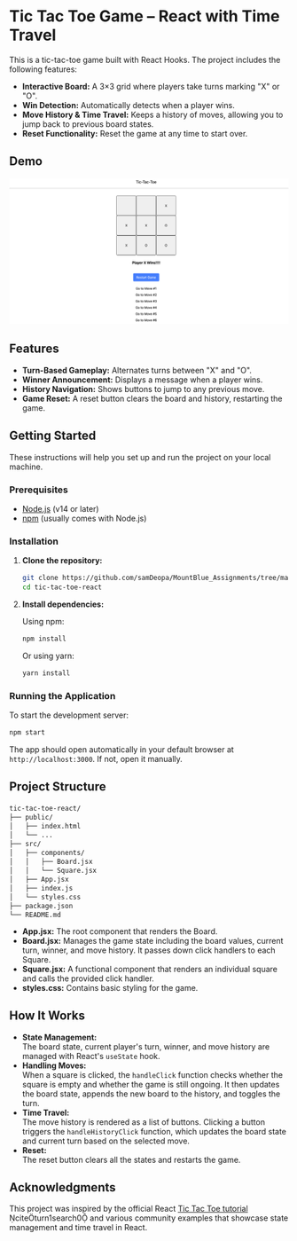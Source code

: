 # Tic Tac Toe Game – React with Time Travel

This is a tic-tac-toe game built with React Hooks. The project includes the following features:

- **Interactive Board:** A 3×3 grid where players take turns marking "X" or "O".
- **Win Detection:** Automatically detects when a player wins.
- **Move History & Time Travel:** Keeps a history of moves, allowing you to jump back to previous board states.
- **Reset Functionality:** Reset the game at any time to start over.

## Demo

![Tic Tac Toe Demo](demo-screenshot.png)

## Features

- **Turn-Based Gameplay:** Alternates turns between "X" and "O".
- **Winner Announcement:** Displays a message when a player wins.
- **History Navigation:** Shows buttons to jump to any previous move.
- **Game Reset:** A reset button clears the board and history, restarting the game.

## Getting Started

These instructions will help you set up and run the project on your local machine.

### Prerequisites

- [Node.js](https://nodejs.org/) (v14 or later)
- [npm](https://www.npmjs.com/) (usually comes with Node.js)

### Installation

1. **Clone the repository:**

   ```bash
   git clone https://github.com/samDeopa/MountBlue_Assignments/tree/main/tic-tac-toe.git
   cd tic-tac-toe-react
   ```

2. **Install dependencies:**

   Using npm:

   ```bash
   npm install
   ```

   Or using yarn:

   ```bash
   yarn install
   ```

### Running the Application

To start the development server:

```bash
npm start
```

The app should open automatically in your default browser at `http://localhost:3000`. If not, open it manually.

## Project Structure

```
tic-tac-toe-react/
├── public/
│   ├── index.html
│   └── ...
├── src/
│   ├── components/
│   │   ├── Board.jsx
│   │   └── Square.jsx
│   ├── App.jsx
│   ├── index.js
│   └── styles.css
├── package.json
└── README.md
```

- **App.jsx:** The root component that renders the Board.
- **Board.jsx:** Manages the game state including the board values, current turn, winner, and move history. It passes down click handlers to each Square.
- **Square.jsx:** A functional component that renders an individual square and calls the provided click handler.
- **styles.css:** Contains basic styling for the game.

## How It Works

- **State Management:**  
  The board state, current player's turn, winner, and move history are managed with React's `useState` hook.
- **Handling Moves:**  
  When a square is clicked, the `handleClick` function checks whether the square is empty and whether the game is still ongoing. It then updates the board state, appends the new board to the history, and toggles the turn.
- **Time Travel:**  
  The move history is rendered as a list of buttons. Clicking a button triggers the `handleHistoryClick` function, which updates the board state and current turn based on the selected move.
- **Reset:**  
  The reset button clears all the states and restarts the game.

## Acknowledgments

This project was inspired by the official React [Tic Tac Toe tutorial](https://react.dev/learn/tutorial-tic-tac-toe) citeturn1search0 and various community examples that showcase state management and time travel in React.
